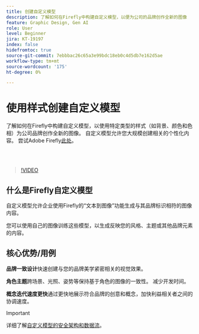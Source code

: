 ```yaml
---
title: 创建自定义模型
description: 了解如何在Firefly中构建自定义模型，以便为公司的品牌创作全新的图像
feature: Graphic Design, Gen AI
role: User
level: Beginner
jira: KT-19197
index: false
hidefromtoc: true
source-git-commit: 7ebbbac26c65a3e99bdc18eb0c4d5db7e162d5ae
workflow-type: tm+mt
source-wordcount: '175'
ht-degree: 0%

---
```


# 使用样式创建自定义模型

了解如何在Firefly中构建自定义模型，以使用特定类型的样式（如背景、颜色和色相）为公司品牌创作全新的图像。 自定义模型允许您大规模创建相关的个性化内容。 尝试Adobe Firefly[此处](https://firefly.adobe.com/)。

<br> 

>[!VIDEO](https://video.tv.adobe.com/v/3474931?quality=12&learn=on&hidetitle=true)

## 什么是Firefly自定义模型

自定义模型允许企业使用Firefly的“文本到图像”功能生成与其品牌标识相符的图像内容。

您可以使用自己的图像训练这些模型，以生成反映您的风格、主题或其他品牌元素的内容。

## 核心优势/用例

**品牌一致设计**&#x200B;快速创建与您的品牌美学紧密相关的视觉效果。

**角色主题**&#x200B;跨场景、光照、姿势等保持基于角色的图像的一致性。 减少开发时间。

**概念迭代速度更快**&#x200B;通过更快地展示符合品牌的创意和概念，加快利益相关者之间的协调速度。

>[!IMPORTANT]
>
>详细了解[自定义模型的安全架构和数据流](https://www.adobe.com/content/dam/cc/en/trust-center/ungated/whitepapers/creative-cloud/adobe-firefly-custom-models-security-fact-sheet.pdf)。